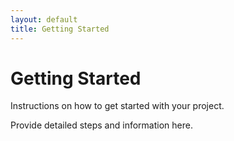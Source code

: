 ```yaml
---
layout: default
title: Getting Started
---
```


# Getting Started

Instructions on how to get started with your project.

Provide detailed steps and information here.
